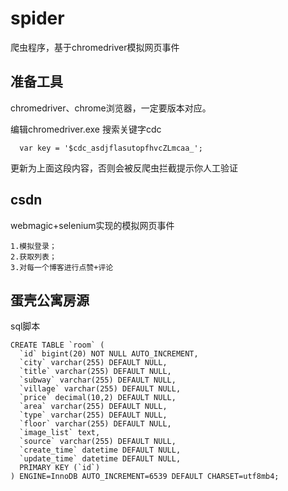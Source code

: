 # spider
爬虫程序，基于chromedriver模拟网页事件
## 准备工具
chromedriver、chrome浏览器，一定要版本对应。

编辑chromedriver.exe 搜索关键字cdc
      
      var key = '$cdc_asdjflasutopfhvcZLmcaa_';

更新为上面这段内容，否则会被反爬虫拦截提示你人工验证

## csdn
webmagic+selenium实现的模拟网页事件

    1.模拟登录；
    2.获取列表；
    3.对每一个博客进行点赞+评论

    
 ## 蛋壳公寓房源
sql脚本
 
    CREATE TABLE `room` (
      `id` bigint(20) NOT NULL AUTO_INCREMENT,
      `city` varchar(255) DEFAULT NULL,
      `title` varchar(255) DEFAULT NULL,
      `subway` varchar(255) DEFAULT NULL,
      `village` varchar(255) DEFAULT NULL,
      `price` decimal(10,2) DEFAULT NULL,
      `area` varchar(255) DEFAULT NULL,
      `type` varchar(255) DEFAULT NULL,
      `floor` varchar(255) DEFAULT NULL,
      `image_list` text,
      `source` varchar(255) DEFAULT NULL,
      `create_time` datetime DEFAULT NULL,
      `update_time` datetime DEFAULT NULL,
      PRIMARY KEY (`id`)
    ) ENGINE=InnoDB AUTO_INCREMENT=6539 DEFAULT CHARSET=utf8mb4;
    
    

